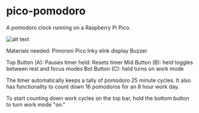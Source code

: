 # pico-pomodoro
A pomodoro clock running on a Raspberry Pi Pico.

![alt text](https://github.com/johnink/pico-pomodoro/blob/main/image.jpg?raw=true)

Materials needed:
Pimoroni Pico Inky eInk display
Buzzer

Top Button (A): Pauses timer
          held: Resets timer
Mid Button (B): held toggles between rest and focus modes
Bot Button (C): held turns on work mode

The timer automatically keeps a tally of pomodoro 25 minute cycles. It also has functionality to count down 16 pomodoros for an 8 hour work day.

To start counting down work cycles on the top bar, hold the bottom button to turn work mode "on."
